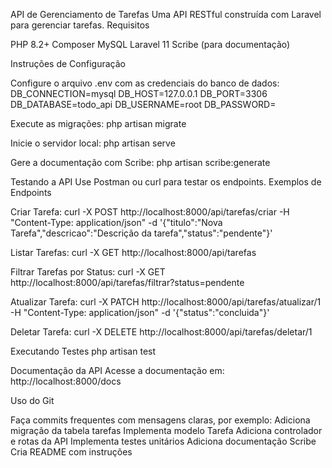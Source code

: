 API de Gerenciamento de Tarefas
Uma API RESTful construída com Laravel para gerenciar tarefas.
Requisitos

PHP 8.2+
Composer
MySQL
Laravel 11
Scribe (para documentação)

Instruções de Configuração

Configure o arquivo .env com as credenciais do banco de dados:
DB_CONNECTION=mysql
DB_HOST=127.0.0.1
DB_PORT=3306
DB_DATABASE=todo_api
DB_USERNAME=root
DB_PASSWORD=


Execute as migrações:
php artisan migrate


Inicie o servidor local:
php artisan serve


Gere a documentação com Scribe:
php artisan scribe:generate



Testando a API
Use Postman ou curl para testar os endpoints.
Exemplos de Endpoints

Criar Tarefa:
curl -X POST http://localhost:8000/api/tarefas/criar -H "Content-Type: application/json" -d '{"titulo":"Nova Tarefa","descricao":"Descrição da tarefa","status":"pendente"}'


Listar Tarefas:
curl -X GET http://localhost:8000/api/tarefas


Filtrar Tarefas por Status:
curl -X GET http://localhost:8000/api/tarefas/filtrar?status=pendente


Atualizar Tarefa:
curl -X PATCH http://localhost:8000/api/tarefas/atualizar/1 -H "Content-Type: application/json" -d '{"status":"concluida"}'


Deletar Tarefa:
curl -X DELETE http://localhost:8000/api/tarefas/deletar/1



Executando Testes
php artisan test

Documentação da API
Acesse a documentação em:
http://localhost:8000/docs

Uso do Git

Faça commits frequentes com mensagens claras, por exemplo:
Adiciona migração da tabela tarefas
Implementa modelo Tarefa
Adiciona controlador e rotas da API
Implementa testes unitários
Adiciona documentação Scribe
Cria README com instruções



